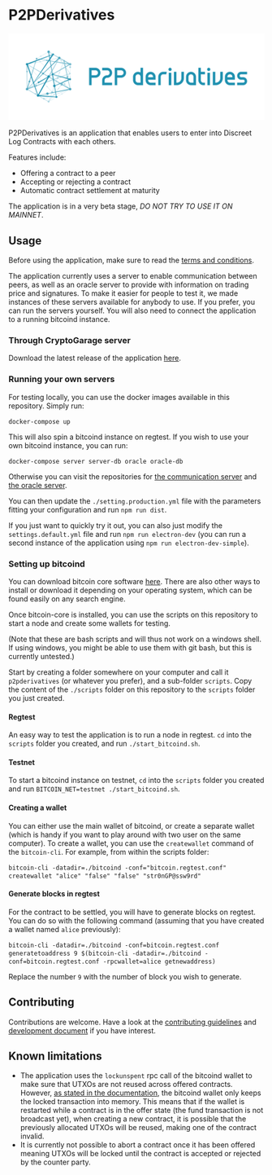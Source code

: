 # P2PDerivatives

![](./src/renderer/assets/P2P_Logo_RGB_Yoko.png)

P2PDerivatives is an application that enables users to enter into Discreet Log Contracts with each others.

Features include:

- Offering a contract to a peer
- Accepting or rejecting a contract
- Automatic contract settlement at maturity

The application is in a very beta stage, _DO NOT TRY TO USE IT ON MAINNET_.

## Usage

Before using the application, make sure to read the [terms and conditions](./docs/Legal.md).

The application currently uses a server to enable communication between peers, as well as an oracle server to provide with information on trading price and signatures.
To make it easier for people to test it, we made instances of these servers available for anybody to use.
If you prefer, you can run the servers yourself.
You will also need to connect the application to a running bitcoind instance.

### Through CryptoGarage server

Download the latest release of the application [here]().

### Running your own servers

For testing locally, you can use the docker images available in this repository.
Simply run:

```
docker-compose up
```

This will also spin a bitcoind instance on regtest.
If you wish to use your own bitcoind instance, you can run:

```
docker-compose server server-db oracle oracle-db
```

Otherwise you can visit the repositories for [the communication server]() and [the oracle server]().

You can then update the `./setting.production.yml` file with the parameters fitting your configuration and run `npm run dist`.

If you just want to quickly try it out, you can also just modify the `settings.default.yml` file and run `npm run electron-dev` (you can run a second instance of the application using `npm run electron-dev-simple`).

### Setting up bitcoind

You can download bitcoin core software [here](https://bitcoin.org/en/download).
There are also other ways to install or download it depending on your operating system, which can be found easily on any search engine.

Once bitcoin-core is installed, you can use the scripts on this repository to start a node and create some wallets for testing.

(Note that these are bash scripts and will thus not work on a windows shell.
If using windows, you might be able to use them with git bash, but this is currently untested.)

Start by creating a folder somewhere on your computer and call it `p2pderivatives` (or whatever you prefer), and a sub-folder `scripts`.
Copy the content of the `./scripts` folder on this repository to the `scripts` folder you just created.

#### Regtest

An easy way to test the application is to run a node in regtest.
`cd` into the `scripts` folder you created, and run `./start_bitcoind.sh`.

#### Testnet

To start a bitcoind instance on testnet, `cd` into the `scripts` folder you created and run `BITCOIN_NET=testnet ./start_bitcoind.sh`.

#### Creating a wallet

You can either use the main wallet of bitcoind, or create a separate wallet (which is handy if you want to play around with two user on the same computer).
To create a wallet, you can use the `createwallet` command of the `bitcoin-cli`.
For example, from within the scripts folder:

```
bitcoin-cli -datadir=./bitcoind -conf="bitcoin.regtest.conf" createwallet "alice" "false" "false" "str0nGP@ssw9rd"
```

#### Generate blocks in regtest

For the contract to be settled, you will have to generate blocks on regtest.
You can do so with the following command (assuming that you have created a wallet named `alice` previously):

```
bitcoin-cli -datadir=./bitcoind -conf=bitcoin.regtest.conf generatetoaddress 9 $(bitcoin-cli -datadir=./bitcoind -conf=bitcoin.regtest.conf -rpcwallet=alice getnewaddress)
```

Replace the number `9` with the number of block you wish to generate.

## Contributing

Contributions are welcome.
Have a look at the [contributing guidelines](./docs/Contributing.md) and [development document](./docs/Development.md) if you have interest.

## Known limitations

- The application uses the `lockunspent` rpc call of the bitcoind wallet to make sure that UTXOs are not reused across offered contracts. However, [as stated in the documentation](https://bitcoincore.org/en/doc/0.20.0/rpc/wallet/lockunspent/), the bitcoind wallet only keeps the locked transaction into memory. This means that if the wallet is restarted while a contract is in the offer state (the fund transaction is not broadcast yet), when creating a new contract, it is possible that the previously allocated UTXOs will be reused, making one of the contract invalid.
- It is currently not possible to abort a contract once it has been offered meaning UTXOs will be locked until the contract is accepted or rejected by the counter party.
